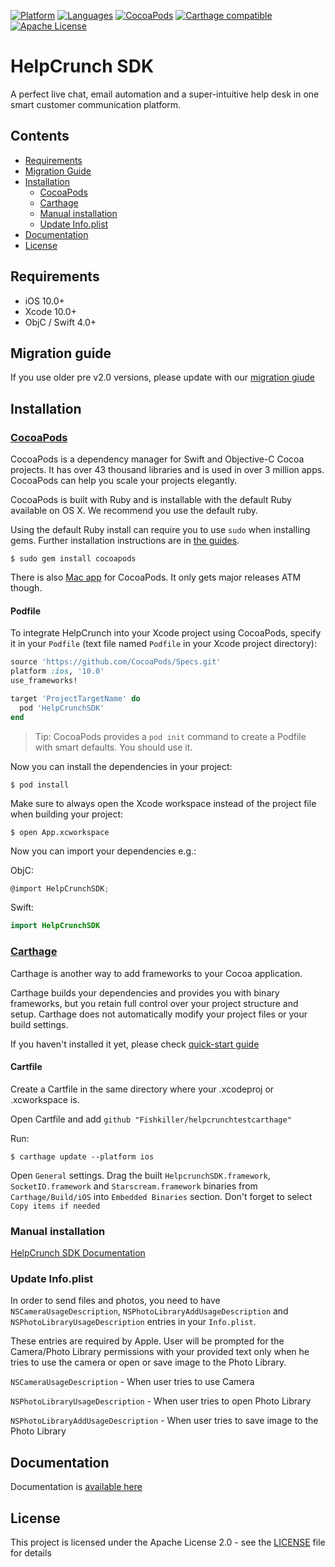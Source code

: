 [![Platform](https://img.shields.io/badge/platforms-iOS-orange.svg)](https://cocoapods.org/pods/HelpcrunchSDK)
[![Languages](https://img.shields.io/badge/languages-OjbC-orange.svg)]()
[![CocoaPods](https://img.shields.io/cocoapods/v/HelpCrunchSDK.svg)](#cocoapods)
[![Carthage compatible](https://img.shields.io/badge/Carthage-compatible-4BC51D.svg?style=flat)](#carthage)
[![Apache License](http://img.shields.io/badge/license-APACHE2-blue.svg?style=flat)](https://www.apache.org/licenses/LICENSE-2.0.html)

# HelpCrunch SDK

A perfect live chat, email automation and a super-intuitive help desk in one smart customer communication platform.

## Contents

- [Requirements](#requirements)
- [Migration Guide](#migration-guide)
- [Installation](#installation)
   - [CocoaPods](#cocoapods)
   - [Carthage](#carthage)
   - [Manual installation](#manual-installation)
   - [Update Info.plist](#update-infoplist)
- [Documentation](#documentation)
- [License](#license)

## Requirements

- iOS 10.0+
- Xcode 10.0+
- ObjC / Swift 4.0+

## Migration guide

If you use older pre v2.0 versions, please update with our [migration giude](https://docs.helpcrunch.com/sdk-migration-guide-from-1-x-to-2-x.html)

## Installation

### [CocoaPods](https://cocoapods.org)

CocoaPods is a dependency manager for Swift and Objective-C Cocoa projects. It has over 43 thousand libraries and is used in over 3 million apps. CocoaPods can help you scale your projects elegantly.

CocoaPods is built with Ruby and is installable with the default Ruby available on OS X. We recommend you use the default ruby.

Using the default Ruby install can require you to use  `sudo`  when installing gems. Further installation instructions are in [the guides](https://guides.cocoapods.org/using/getting-started.html#getting-started).

```shell
$ sudo gem install cocoapods
```

There is also [Mac app](https://cocoapods.org/app) for CocoaPods. It only gets major releases ATM though.

#### Podfile

To integrate HelpCrunch into your Xcode project using CocoaPods, specify it in your `Podfile` (text file named `Podfile` in your Xcode project directory):

```ruby
source 'https://github.com/CocoaPods/Specs.git'
platform :ios, '10.0'
use_frameworks!

target 'ProjectTargetName' do
  pod 'HelpCrunchSDK'
end
```

> Tip: CocoaPods provides a `pod init` command to create a Podfile with smart defaults. You should use it.

Now you can install the dependencies in your project:

```shell
$ pod install
```

Make sure to always open the Xcode workspace instead of the project file when building your project:

```shell
$ open App.xcworkspace
```

Now you can import your dependencies e.g.:

ObjC:
```objective-c
@import HelpCrunchSDK;
```
Swift:
```swift
import HelpCrunchSDK
```

### [Carthage](https://github.com/Carthage/Carthage)

Carthage is another way to add frameworks to your Cocoa application.

Carthage builds your dependencies and provides you with binary frameworks, but you retain full control over your project structure and setup. Carthage does not automatically modify your project files or your build settings.

If you haven't installed it yet, please check [quick-start guide](https://github.com/Carthage/Carthage#quick-start)

#### Cartfile

Create a Cartfile in the same directory where your .xcodeproj or .xcworkspace is.

Open Cartfile and add `github "Fishkiller/helpcrunchtestcarthage"`

Run:
```shell
$ carthage update --platform ios
```

Open `General` settings. Drag the built `HelpcrunchSDK.framework`, `SocketIO.framework` and `Starscream.framework` binaries from `Carthage/Build/iOS` into `Embedded Binaries` section. Don't forget to select `Copy items if needed`

### Manual installation

[HelpCrunch SDK Documentation](https://docs.helpcrunch.com/ios-sdk.html)

### Update Info.plist

In order to send files and photos, you need to have `NSCameraUsageDescription`, `NSPhotoLibraryAddUsageDescription` and `NSPhotoLibraryUsageDescription` entries in your `Info.plist`.

These entries are required by Apple. User will be prompted for the Camera/Photo Library permissions with your provided text only when he tries to use the camera or open or save image to the Photo Library. 

`NSCameraUsageDescription` - When user tries to use Camera

`NSPhotoLibraryUsageDescription` - When user tries to open Photo Library

`NSPhotoLibraryAddUsageDescription` - When user tries to save image to the Photo Library

## Documentation

Documentation is [available here](https://docs.helpcrunch.com/ios-sdk.html)

## License

This project is licensed under the Apache License 2.0 - see the [LICENSE](LICENSE) file for details
